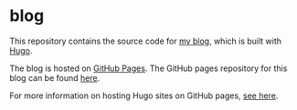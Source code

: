 # blog

This repository contains the source code for [my blog][0], which is built with [Hugo][1].

The blog is hosted on [GitHub Pages][2]. The GitHub pages repository for this blog can be found [here][3].

For more information on hosting Hugo sites on GitHub pages, [see here][4].

[0]: https://benrosen.github.io 'benrosen.github.io'
[1]: https://gohugo.io/ 'Hugo homepage'
[2]: https://pages.github.com/ 'GitHub Pages homepage'
[3]: https://github.com/benrosen/benrosen.github.io 'benrosen.github.io repository'
[4]: https://gohugo.io/hosting-and-deployment/hosting-on-github/ 'How to host Hugo sites on GitHub'
